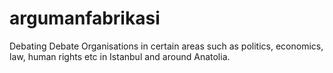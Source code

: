 # argumanfabrikasi
Debating 
Debate Organisations in certain areas such as politics, economics, law, human rights etc in Istanbul and around Anatolia.
